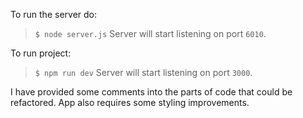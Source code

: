 To run the server do:
> `$ node server.js`
Server will start listening on port `6010`.

To run project:
> `$ npm run dev`
Server will start listening on port `3000`.

I have provided some comments into the parts of code that could be refactored. App also requires some styling improvements.
